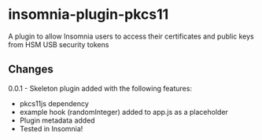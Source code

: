 # insomnia-plugin-pkcs11

A plugin to allow Insomnia users to access their certificates and public keys from HSM USB security tokens

## Changes

0.0.1 - Skeleton plugin added with the following features:
  - pkcs11js dependency
  - example hook (randomInteger) added to app.js as a placeholder
  - Plugin metadata added
  - Tested in Insomnia!